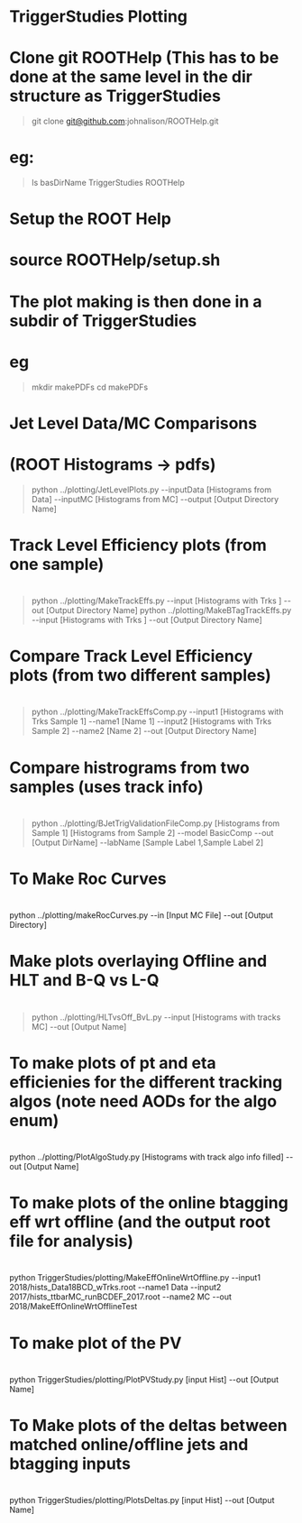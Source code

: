 
# TriggerStudies Plotting

# Clone git ROOTHelp (This has to be done at the same level in the dir structure as TriggerStudies
> git clone git@github.com:johnalison/ROOTHelp.git

# eg: 
> ls basDirName 
>  TriggerStudies
>  ROOTHelp

# Setup the ROOT Help 
# source ROOTHelp/setup.sh

# The plot making is then done in a subdir of TriggerStudies
# eg 

> mkdir makePDFs
> cd makePDFs

#
# Jet Level Data/MC Comparisons
#  (ROOT Histograms -> pdfs)

> python ../plotting/JetLevelPlots.py --inputData [Histograms from Data] --inputMC [Histograms from MC]  --output [Output Directory Name]

#
# Track Level Efficiency plots (from one sample)
#

> python ../plotting/MakeTrackEffs.py     --input [Histograms with Trks ]  --out [Output Directory Name]
> python ../plotting/MakeBTagTrackEffs.py --input [Histograms with Trks ]  --out [Output Directory Name]

#
# Compare Track Level Efficiency plots (from two different samples)
#

> python ../plotting/MakeTrackEffsComp.py  --input1 [Histograms with Trks Sample 1] --name1 [Name 1]  --input2 [Histograms with Trks Sample 2] --name2 [Name 2] --out [Output Directory Name]


#
#  Compare histrograms from two samples (uses track info)
#
> python ../plotting/BJetTrigValidationFileComp.py [Histograms from Sample 1] [Histograms from Sample 2]   --model BasicComp --out [Output DirName] --labName [Sample Label 1,Sample Label 2]

#
#  To Make Roc Curves
#
python ../plotting/makeRocCurves.py --in [Input MC File] --out [Output Directory]

#
#  Make plots overlaying Offline and HLT and B-Q vs L-Q
#
> python ../plotting/HLTvsOff_BvL.py --input [Histograms with tracks MC]  --out [Output Name]

#
# To make plots of pt and eta efficienies for the different tracking algos (note need AODs for the algo enum)
#
python ../plotting/PlotAlgoStudy.py [Histograms with track algo info filled] --out [Output Name]



#
#  To make plots of the online btagging eff wrt offline (and the output root file for analysis)
#
python TriggerStudies/plotting/MakeEffOnlineWrtOffline.py --input1  2018/hists_Data18BCD_wTrks.root --name1 Data --input2  2017/hists_ttbarMC_runBCDEF_2017.root    --name2 MC --out 2018/MakeEffOnlineWrtOfflineTest

#
#  To make plot of the PV 
#
python TriggerStudies/plotting/PlotPVStudy.py [input Hist] --out [Output Name]


#
# To Make plots of the deltas between matched online/offline jets and btagging inputs
#
python TriggerStudies/plotting/PlotsDeltas.py [input Hist] --out [Output Name]


